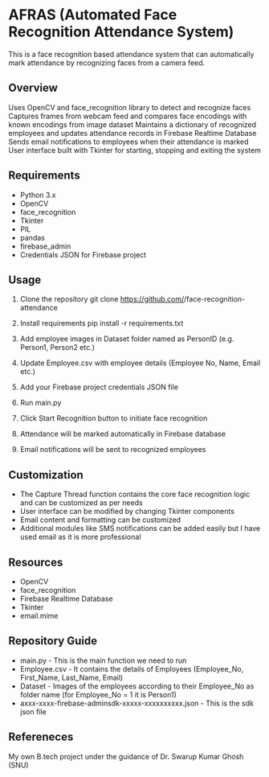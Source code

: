 # AFRAS (Automated Face Recognition Attendance System)

This is a face recognition based attendance system that can automatically mark attendance by recognizing faces from a camera feed.

## Overview
Uses OpenCV and face_recognition library to detect and recognize faces
Captures frames from webcam feed and compares face encodings with known encodings from image dataset
Maintains a dictionary of recognized employees and updates attendance records in Firebase Realtime Database
Sends email notifications to employees when their attendance is marked
User interface built with Tkinter for starting, stopping and exiting the system

## Requirements
* Python 3.x
* OpenCV
* face_recognition
* Tkinter
* PIL
* pandas
* firebase_admin
* Credentials JSON for Firebase project


## Usage
1. Clone the repository
git clone https://github.com/<username>/face-recognition-attendance

2.  Install requirements
pip install -r requirements.txt

3.  Add employee images in Dataset folder named as PersonID (e.g. Person1, Person2 etc.)
  
4.  Update Employee.csv with employee details (Employee No, Name, Email etc.)

5. Add your Firebase project credentials JSON file
6. Run main.py
7. Click Start Recognition button to initiate face recognition
8. Attendance will be marked automatically in Firebase database
9. Email notifications will be sent to recognized employees


## Customization
* The Capture Thread function contains the core face recognition logic and can be customized as per needs
* User interface can be modified by changing Tkinter components
* Email content and formatting can be customized
* Additional modules like SMS notifications can be added easily but I have used email as it is more professional

## Resources
* OpenCV
* face_recognition
* Firebase Realtime Database
* Tkinter
* email.mime

## Repository Guide 
* main.py - This is the main function we need to run
* Employee.csv - It contains the details of Employees (Employee_No, First_Name, Last_Name, Email)
* Dataset - Images of the employees according to their Employee_No as folder name (for Employee_No = 1 it is Person1)
* axxx-xxxx-firebase-adminsdk-xxxxx-xxxxxxxxxx.json - This is the sdk json file

## Refereneces 
My own B.tech project under the guidance of Dr. Swarup Kumar Ghosh (SNU)
